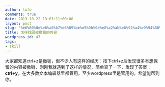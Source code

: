 ```yaml
---
author: lufo
comments: true
date: 2013-10-22 13:03:11+00:00
layout: post
slug: '%e6%80%8e%e6%a0%b7%e6%89%be%e5%9b%9e%e8%a2%ab%e6%92%a4%e9%94%80%e7%9a%84%e5%86%85%e5%ae%b9'
title: 怎样找回被撤销的内容
wordpress_id: 47
tags:
- skill
---
```


大家都知道ctrl+z是撤销，但不少人有这样的经历：按下ctrl+z后发现很多本想保留的内容被撤销，刚刚我就遇到了这样的情况，简单查了一下，发现了答案：**ctrl+y**。在大多数文本编辑器里都管用，至少wordpress里是管用的。希望能帮到你。
